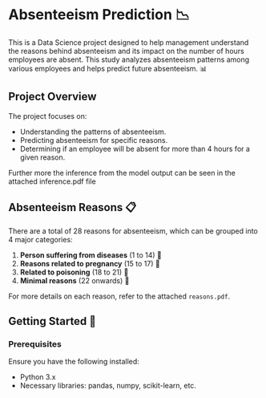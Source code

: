 # Absenteeism Prediction 📉

This is a Data Science project designed to help management understand the reasons behind absenteeism and its impact on the number of hours employees are absent. This study analyzes absenteeism patterns among various employees and helps predict future absenteeism. 📊

## Project Overview

The project focuses on:

- Understanding the patterns of absenteeism.
- Predicting absenteeism for specific reasons.
- Determining if an employee will be absent for more than 4 hours for a given reason.

Further more the inference from the model output can be seen in the attached inference.pdf file
## Absenteeism Reasons 📋

There are a total of 28 reasons for absenteeism, which can be grouped into 4 major categories:

1. **Person suffering from diseases** (1 to 14) 🤒
2. **Reasons related to pregnancy** (15 to 17) 🤰
3. **Related to poisoning** (18 to 21) 🧪
4. **Minimal reasons** (22 onwards) 📝

For more details on each reason, refer to the attached `reasons.pdf`.

## Getting Started 🚀

### Prerequisites

Ensure you have the following installed:

- Python 3.x
- Necessary libraries: pandas, numpy, scikit-learn, etc.

